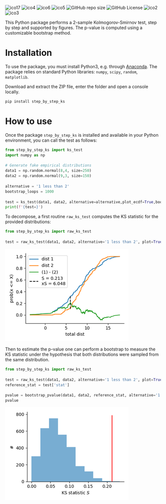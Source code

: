 ![ico17](https://github.com/remyeltorro/step_by_step_ks/actions/workflows/test.yml/badge.svg)
![ico4](https://img.shields.io/pypi/v/step_by_step_ks)
![ico6](https://img.shields.io/github/downloads/remyeltorro/step_by_step_ks/total)
![ico5](https://img.shields.io/pypi/dm/step_by_step_ks)
![GitHub repo size](https://img.shields.io/github/repo-size/remyeltorro/step_by_step_ks)
![GitHub License](https://img.shields.io/github/license/remyeltorro/step_by_step_ks?link=https%3A%2F%2Fgithub.com%2Fremyeltorro%step_by_step_ks%2Fblob%2Fmain%2FLICENSE)
![ico2](https://img.shields.io/github/forks/remyeltorro/step_by_step_ks?link=https%3A%2F%2Fgithub.com%2Fremyeltorro%step_by_step_ks%2Fforks)
![ico3](https://img.shields.io/github/stars/remyeltorro/step_by_step_ks?link=https%3A%2F%2Fgithub.com%2Fremyeltorro%step_by_step_ks%2Fstargazers)



This Python package performs a 2-sample Kolmogorov-Smirnov test, step by step and supported by figures. The p-value is computed using a customizable bootstrap method. 

Installation
============

To use the package, you must install Python3, e.g. through [Anaconda](https://www.anaconda.com/download). The package relies on standard Python libraries: `numpy`, `scipy`, `random`, `matplotlib`.

Download and extract the ZIP file, enter the folder and open a console locally.

``` bash
pip install step_by_step_ks
```

How to use
==========

Once the package `step_by_step_ks` is installed and available in your Python environment, you can call the test as follows:

```python
from step_by_step_ks import ks_test
import numpy as np

# Generate fake empirical distributions
data1 = np.random.normal(8,4, size=250)
data2 = np.random.normal(9,3, size=150)

alternative = '1 less than 2'
bootstrap_loops = 1000

test = ks_test(data1, data2, alternative=alternative,plot_ecdf=True,bootstrap_loops=bootstrap_loops, bootstrap_plot=True, bootstrap_size=None, bootstrap_replacement=False)
print(f'{test=}')
```

To decompose, a first routine `raw_ks_test` computes the KS statistic for the provided distributions:

```python
from step_by_step_ks import raw_ks_test

test = raw_ks_test(data1, data2, alternative='1 less than 2', plot=True)
```

![ECDF plot](https://github.com/remyeltorro/step_by_step_ks/blob/main/assets/ecdf.png?raw=true)

Then to estimate the p-value one can perform a bootstrap to measure the KS statistic under the hypothesis that both distributions were sampled from the same distribution. 

```python
from step_by_step_ks import raw_ks_test

test = raw_ks_test(data1, data2, alternative='1 less than 2', plot=True)
reference_stat = test['stat']

pvalue = bootstrap_pvalue(data1, data2, reference_stat, alternative='1 less than 2', plot=True, nloop=1000, replacement=False)
pvalue
```

![KS statistic distribution](https://github.com/remyeltorro/step_by_step_ks/blob/main/assets/stat_dist.png?raw=true)
